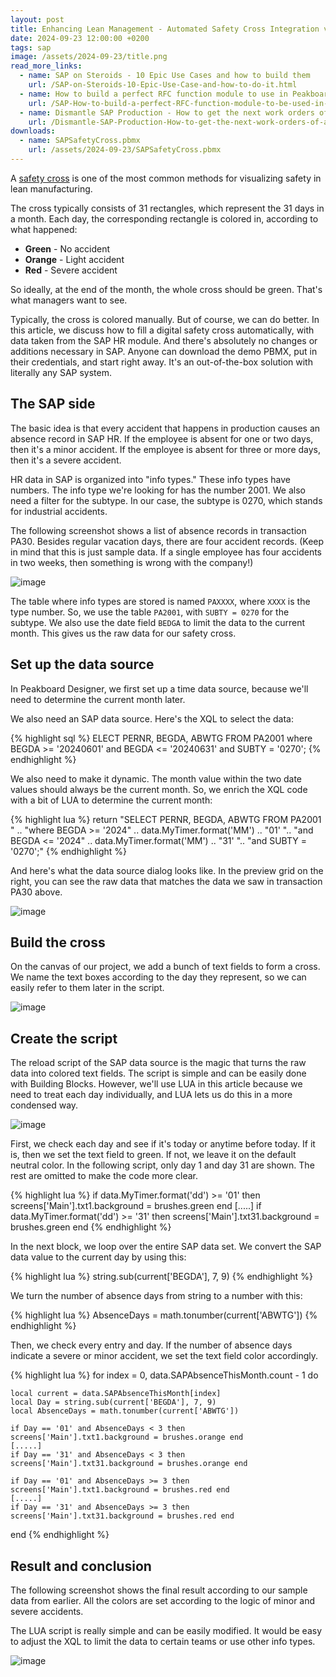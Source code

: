 ```yaml
---
layout: post
title: Enhancing Lean Management - Automated Safety Cross Integration via SAP and Peakboard
date: 2024-09-23 12:00:00 +0200
tags: sap
image: /assets/2024-09-23/title.png
read_more_links:
  - name: SAP on Steroids - 10 Epic Use Cases and how to build them
    url: /SAP-on-Steroids-10-Epic-Use-Case-and-how-to-do-it.html
  - name: How to build a perfect RFC function module to use in Peakboard
    url: /SAP-How-to-build-a-perfect-RFC-function-module-to-be-used-in-Peakboard.html
  - name: Dismantle SAP Production - How to get the next work orders of a workplace by using COOIS transaction
    url: /Dismantle-SAP-Production-How-to-get-the-next-work-orders-of-a-workplace-by-using-COOIS-transaction-in-Peakboard.html
downloads:
  - name: SAPSafetyCross.pbmx
    url: /assets/2024-09-23/SAPSafetyCross.pbmx
---
```

A [safety cross](https://www.google.com/search?q=what+is+a+sfety+cross&rlz=1C1GEWG_deDE994DE994&oq=what+is+a+sfety+cross&gs_lcrp=EgZjaHJvbWUyBggAEEUYOTILCAEQABgNGBMYgAQyCwgCEAAYDRgTGIAEMgsIAxAAGA0YExiABDILCAQQABgNGBMYgAQyCwgFEAAYDRgTGIAEMgsIBhAAGA0YExiABDILCAcQABgNGBMYgAQyCggIEAAYDRgTGB4yCggJEAAYExgWGB7SAQgzNDMwajBqNKgCALACAQ&sourceid=chrome&ie=UTF-8) is one of the most common methods for visualizing safety in lean manufacturing.

The cross typically consists of 31 rectangles, which represent the 31 days in a month. Each day, the corresponding rectangle is colored in, according to what happened:
* **Green** - No accident
* **Orange** - Light accident
* **Red** - Severe accident

So ideally, at the end of the month, the whole cross should be green. That's what managers want to see.

Typically, the cross is colored manually. But of course, we can do better. In this article, we discuss how to fill a digital safety cross automatically, with data taken from the SAP HR module. And there's absolutely no changes or additions necessary in SAP. Anyone can download the demo PBMX, put in their credentials, and start right away. It's an out-of-the-box solution with literally any SAP system.

## The SAP side

The basic idea is that every accident that happens in production causes an absence record in SAP HR. If the employee is absent for one or two days, then it's a minor accident. If the employee is absent for three or more days, then it's a severe accident.

HR data in SAP is organized into "info types." These info types have numbers. The info type we're looking for has the number 2001. We also need a filter for the subtype. In our case, the subtype is 0270, which stands for industrial accidents.

The following screenshot shows a list of absence records in transaction PA30. Besides regular vacation days, there are four accident records. (Keep in mind that this is just sample data. If a single employee has four accidents in two weeks, then something is wrong with the company!) 

![image](/assets/2024-09-23/010.png)

The table where info types are stored is named `PAXXXX`, where `XXXX` is the type number. So, we use the table `PA2001`, with `SUBTY = 0270` for the subtype. We also use the date field `BEDGA` to limit the data to the current month. This gives us the raw data for our safety cross.

## Set up the data source

In Peakboard Designer, we first set up a time data source, because we'll need to determine the current month later.

We also need an SAP data source. Here's the XQL to select the data:

{% highlight sql %}
ELECT PERNR, BEGDA, ABWTG FROM PA2001 
where BEGDA >= '20240601' and BEGDA <= '20240631' 
and SUBTY = '0270';
{% endhighlight %}

We also need to make it dynamic. The month value within the two date values should always be the current month. So, we enrich the XQL code with a bit of LUA to determine the current month:

{% highlight lua %}
return "SELECT PERNR, BEGDA, ABWTG FROM PA2001 " ..
"where BEGDA >= '2024" .. data.MyTimer.format('MM') .. "01' ".. 
"and BEGDA <= '2024" .. data.MyTimer.format('MM') .. "31' "..
"and SUBTY = '0270';"
{% endhighlight %}

And here's what the data source dialog looks like. In the preview grid on the right, you can see the raw data that matches the data we saw in transaction PA30 above.

![image](/assets/2024-09-23/020.png)

## Build the cross

On the canvas of our project, we add a bunch of text fields to form a cross. We name the text boxes according to the day they represent, so we can easily refer to them later in the script.

![image](/assets/2024-09-23/030.png)

## Create the script

The reload script of the SAP data source is the magic that turns the raw data into colored text fields. The script is simple and can be easily done with Building Blocks. However, we'll use LUA in this article because we need to treat each day individually, and LUA lets us do this in a more condensed way.

![image](/assets/2024-09-23/040.png)

First, we check each day and see if it's today or anytime before today. If it is, then we set the text field to green. If not, we leave it on the default neutral color. In the following script, only day 1 and day 31 are shown. The rest are omitted to make the code more clear.

{% highlight lua %}
if data.MyTimer.format('dd') >= '01' then screens['Main'].txt1.background = brushes.green end
[.....]
if data.MyTimer.format('dd') >= '31' then screens['Main'].txt31.background = brushes.green end
{% endhighlight %}

In the next block, we loop over the entire SAP data set. We convert the SAP data value to the current day by using this:

{% highlight lua %}
string.sub(current['BEGDA'], 7, 9)
{% endhighlight %}

We turn the number of absence days from string to a number with this:

{% highlight lua %}
AbsenceDays = math.tonumber(current['ABWTG'])
{% endhighlight %}

Then, we check every entry and day. If the number of absence days indicate a severe or minor accident, we set the text field color accordingly.

{% highlight lua %}
for index = 0, data.SAPAbsenceThisMonth.count - 1 do

	local current = data.SAPAbsenceThisMonth[index]
	local Day = string.sub(current['BEGDA'], 7, 9)
	local AbsenceDays = math.tonumber(current['ABWTG'])

	if Day == '01' and AbsenceDays < 3 then screens['Main'].txt1.background = brushes.orange end
	[.....]
	if Day == '31' and AbsenceDays < 3 then screens['Main'].txt31.background = brushes.orange end
	
	if Day == '01' and AbsenceDays >= 3 then screens['Main'].txt1.background = brushes.red end
	[.....]	
	if Day == '31' and AbsenceDays >= 3 then screens['Main'].txt31.background = brushes.red end
		
end
{% endhighlight %}

## Result and conclusion

The following screenshot shows the final result according to our sample data from earlier. All the colors are set according to the logic of minor and severe accidents.

The LUA script is really simple and can be easily modified. It would be easy to adjust the XQL to limit the data to certain teams or use other info types.

![image](/assets/2024-09-23/050.png)

